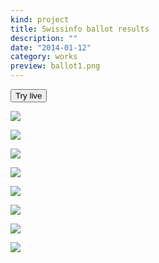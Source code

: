 ```yaml
---
kind: project
title: Swissinfo ballot results
description: ""
date: "2014-01-12"
category: works
preview: ballot1.png
---
```

<button href="https://www.swissinfo.ch/eng/vote-results--june-13-2021-switzerland-co2-pesticides/46631396">Try live</button>

![](ballot3.png)

![](ballot11.png)

![](ballot13.png)

![](ballot4.png)

![](ballot5.png)

![](ballot6.png)

![](ballot7.png)


![](ballot9.png)


